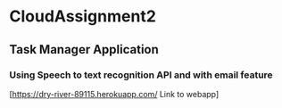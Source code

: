 # CloudAssignment2

## Task Manager Application 
### Using Speech to text recognition API and with email feature


[https://dry-river-89115.herokuapp.com/ Link to webapp]
